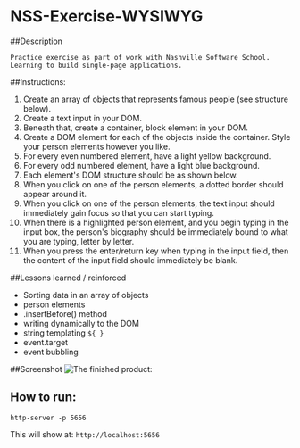 # NSS-Exercise-WYSIWYG

##Description
```
Practice exercise as part of work with Nashville Software School. Learning to build single-page applications.
```

##Instructions:

1. Create an array of objects that represents famous people (see structure below).
2. Create a text input in your DOM.
3. Beneath that, create a container, block element in your DOM.
4. Create a DOM element for each of the objects inside the container. Style your person elements however you like.
5. For every even numbered element, have a light yellow background.
6. For every odd numbered element, have a light blue background.
7. Each element's DOM structure should be as shown below.
8. When you click on one of the person elements, a dotted border should appear around it.
9. When you click on one of the person elements, the text input should immediately gain focus so that you can start typing.
10. When there is a highlighted person element, and you begin typing in the input box, the person's biography should be immediately bound to what you are typing, letter by letter.
11. When you press the enter/return key when typing in the input field, then the content of the input field should immediately be blank.


##Lessons learned / reinforced

- Sorting data in an array of objects
- person elements
- .insertBefore() method 
- writing dynamically to the DOM
- string templating ` ${ } ` 
- event.target
- event bubbling 

##Screenshot
![The finished product:](https://github.com/madduxTim/NSS-Exercises-WYSIWYG/blob/master/screenshot.png) 

## How to run: 
```
http-server -p 5656
```
This will show at: 
`http://localhost:5656
`